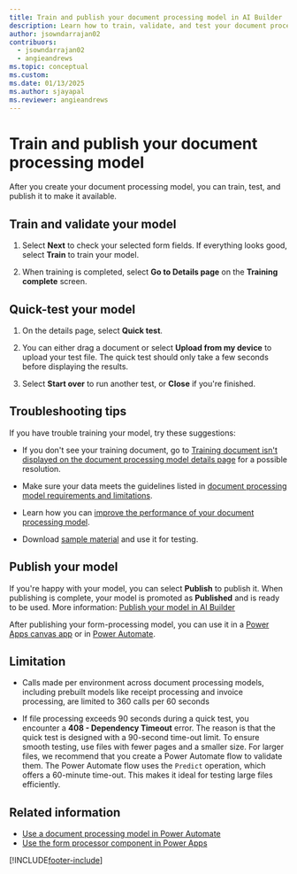 ```yaml
---
title: Train and publish your document processing model in AI Builder
description: Learn how to train, validate, and test your document processing model in AI Builder.
author: jsowndarrajan02
contribuors:
  - jsowndarrajan02
  - angieandrews
ms.topic: conceptual
ms.custom: 
ms.date: 01/13/2025
ms.author: sjayapal
ms.reviewer: angieandrews
---
```


# Train and publish your document processing model

After you create your document processing model, you can train, test, and publish it to make it available.

## Train and validate your model

1. Select **Next** to check your selected form fields. If everything looks good, select **Train** to train your model.

1. When training is completed, select **Go to Details page** on the **Training complete** screen.

## Quick-test your model

1. On the details page, select **Quick test**.

1. You can either drag a document or select **Upload from my device** to upload your test file. The quick test should only take a few seconds before displaying the results.

1. Select **Start over** to run another test, or **Close** if you're finished.

## Troubleshooting tips

If you have trouble training your model, try these suggestions:

- If you don't see your training document, go to [Training document isn't displayed on the document processing model details page](/troubleshoot/power-platform/ai-builder/the-training-document-is-not-displayed-on-the-form-processing-model-details-page) for a possible resolution.

- Make sure your data meets the guidelines listed in [document processing model requirements and limitations](form-processing-model-requirements.md).

- Learn how you can [improve the performance of your document processing model](improve-form-processing-performance.md).

- Download [sample material](https://go.microsoft.com/fwlink/?linkid=2103171) and use it for testing.

## Publish your model

If you're happy with your model, you can select **Publish** to publish it. When publishing is complete, your model is promoted as **Published** and is ready to be used. More information: [Publish your model in AI Builder](publish-model.md)

After publishing your form-processing model, you can use it in a [Power Apps canvas app](./form-processor-component-in-powerapps.md) or in [Power Automate](./form-processing-model-in-flow.md).

## Limitation

- Calls made per environment across document processing models, including prebuilt models like receipt processing and invoice processing, are limited to 360 calls per 60 seconds

- If file processing exceeds 90 seconds during a quick test, you encounter a **408 - Dependency Timeout** error. The reason is that the quick test is designed with a 90-second time-out limit. To ensure smooth testing, use files with fewer pages and a smaller size. For larger files, we recommend that you create a Power Automate flow to validate them. The Power Automate flow uses the `Predict` operation, which offers a 60-minute time-out. This makes it ideal for testing large files efficiently.

## Related information

- [Use a document processing model in Power Automate](form-processing-model-in-flow.md)  
- [Use the form processor component in Power Apps](form-processor-component-in-powerapps.md)


[!INCLUDE[footer-include](includes/footer-banner.md)]
